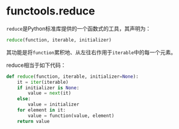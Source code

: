 # functools.reduce

`reduce`是Python标准库提供的一个函数式的工具，其声明为：

```python
reduce(function, iterable, initializer)
```

其功能是将`function`累积地、从左往右作用于`iterable`中的每一个元素。

reduce相当于如下代码：

```python
def reduce(function, iterable, initializer=None):
    it = iter(iterable)
    if initializer is None:
        value = next(it)
    else:
        value = initializer
    for element in it:
        value = function(value, element)
    return value
```

